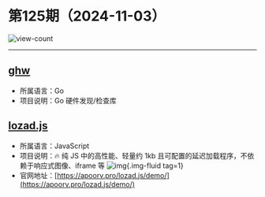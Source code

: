 # 第125期（2024-11-03）

![view-count](https://count.getloli.com/@xiaoxuan6-weekly-20241103)

---
## [ghw](https://github.com/jaypipes/ghw)
- 所属语言：Go
- 项目说明：Go 硬件发现/检查库

## [lozad.js](https://github.com/ApoorvSaxena/lozad.js)
- 所属语言：JavaScript
- 项目说明：🔥 纯 JS 中的高性能、轻量约 1kb 且可配置的延迟加载程序，不依赖于响应式图像、iframe 等
![img](https://ghfast.top/https://raw.githubusercontent.com/xiaoxuan6/weekly/main/docs/static/images/2024-11-03/1730638502.png){.img-fluid tag=1}
- 官网地址：[https://apoorv.pro/lozad.js/demo/](https://apoorv.pro/lozad.js/demo/)
